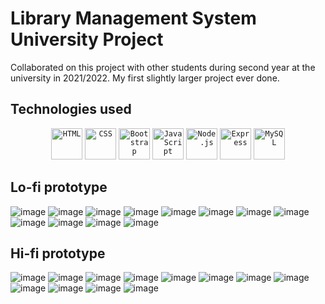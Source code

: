 # Library Management System University Project
Collaborated on this project with other students during second year at the university in 2021/2022. My first slightly larger project ever done.
## Technologies used
<div align="center">
	<code><img height="50" src="https://user-images.githubusercontent.com/25181517/192158954-f88b5814-d510-4564-b285-dff7d6400dad.png" alt="HTML" title="HTML"/></code>
	<code><img height="50" src="https://user-images.githubusercontent.com/25181517/183898674-75a4a1b1-f960-4ea9-abcb-637170a00a75.png" alt="CSS" title="CSS"/></code>
	<code><img height="50" src="https://user-images.githubusercontent.com/25181517/183898054-b3d693d4-dafb-4808-a509-bab54cf5de34.png" alt="Bootstrap" title="Bootstrap"/></code>
	<code><img height="50" src="https://user-images.githubusercontent.com/25181517/117447155-6a868a00-af3d-11eb-9cfe-245df15c9f3f.png" alt="JavaScript" title="JavaScript"/></code>
	<code><img height="50" src="https://user-images.githubusercontent.com/25181517/183568594-85e280a7-0d7e-4d1a-9028-c8c2209e073c.png" alt="Node.js" title="Node.js"/></code>
	<code><img height="50" src="https://user-images.githubusercontent.com/25181517/183859966-a3462d8d-1bc7-4880-b353-e2cbed900ed6.png" alt="Express" title="Express"/></code>
	<code><img height="50" src="https://user-images.githubusercontent.com/25181517/183896128-ec99105a-ec1a-4d85-b08b-1aa1620b2046.png" alt="MySQL" title="MySQL"/></code>
</div>

## Lo-fi prototype
![image](https://github.com/michalwoloszyn/LibraryManagementSystemUniversityProject/assets/78374996/ad83e164-eefe-402e-bcc3-b9bddd8e4082)
![image](https://github.com/michalwoloszyn/LibraryManagementSystemUniversityProject/assets/78374996/3c5d59e1-0a64-4075-b3b8-a2ecd15bdace)
![image](https://github.com/michalwoloszyn/LibraryManagementSystemUniversityProject/assets/78374996/35723ec0-1828-4978-9309-624f8cc68ac7)
![image](https://github.com/michalwoloszyn/LibraryManagementSystemUniversityProject/assets/78374996/37828ad3-4825-423f-bdbb-f5fe75ca540b)
![image](https://github.com/michalwoloszyn/LibraryManagementSystemUniversityProject/assets/78374996/3bee619f-30ec-4a4e-8df8-548f1b8798d8)
![image](https://github.com/michalwoloszyn/LibraryManagementSystemUniversityProject/assets/78374996/b378df57-c015-44ad-b4d4-2342f2824145)
![image](https://github.com/michalwoloszyn/LibraryManagementSystemUniversityProject/assets/78374996/2dfc6d93-ab36-4288-8194-d201a2763525)
![image](https://github.com/michalwoloszyn/LibraryManagementSystemUniversityProject/assets/78374996/91ef2df1-dc3a-4e8e-b82c-20385e60adcf)
![image](https://github.com/michalwoloszyn/LibraryManagementSystemUniversityProject/assets/78374996/ebb1de29-d473-4ff4-9ab0-162261b10e21)
![image](https://github.com/michalwoloszyn/LibraryManagementSystemUniversityProject/assets/78374996/5d7dea46-210a-4f34-b1a5-3be3b7818114)
![image](https://github.com/michalwoloszyn/LibraryManagementSystemUniversityProject/assets/78374996/b820fa8a-68af-4661-8727-0a50c54a984a)
![image](https://github.com/michalwoloszyn/LibraryManagementSystemUniversityProject/assets/78374996/bf0a6e9a-8703-4c89-9e0d-6abb74e7edcf)

## Hi-fi prototype
![image](https://github.com/michalwoloszyn/LibraryManagementSystemUniversityProject/assets/78374996/9ee08d3a-3df7-4fa0-8dff-42b8e5c20204)
![image](https://github.com/michalwoloszyn/LibraryManagementSystemUniversityProject/assets/78374996/dd3d7af3-a34d-4676-aca3-21b12c3c14a3)
![image](https://github.com/michalwoloszyn/LibraryManagementSystemUniversityProject/assets/78374996/9902f564-e2c6-49b4-a9d4-79549782a86d)
![image](https://github.com/michalwoloszyn/LibraryManagementSystemUniversityProject/assets/78374996/12b5b6b2-c4c3-44df-8369-670064ce7327)
![image](https://github.com/michalwoloszyn/LibraryManagementSystemUniversityProject/assets/78374996/b2c14298-caae-4c58-9c14-6662e34fd6a1)
![image](https://github.com/michalwoloszyn/LibraryManagementSystemUniversityProject/assets/78374996/81f86506-4622-429c-8b6b-f6b8b957c9aa)
![image](https://github.com/michalwoloszyn/LibraryManagementSystemUniversityProject/assets/78374996/208099f9-584b-4fb4-909f-2b3abc24683b)
![image](https://github.com/michalwoloszyn/LibraryManagementSystemUniversityProject/assets/78374996/1612770d-a497-49bc-b8b1-12d8c8cefe02)
![image](https://github.com/michalwoloszyn/LibraryManagementSystemUniversityProject/assets/78374996/e6e23b1e-5ed5-4a40-9313-b17346445034)
![image](https://github.com/michalwoloszyn/LibraryManagementSystemUniversityProject/assets/78374996/70b4e5a4-d688-464e-9ce6-fd37940a14a2)
![image](https://github.com/michalwoloszyn/LibraryManagementSystemUniversityProject/assets/78374996/61494c12-10ac-4b53-bb81-05668558984f)
![image](https://github.com/michalwoloszyn/LibraryManagementSystemUniversityProject/assets/78374996/58c4d372-ae9f-4827-b678-a7fc5011a775)

